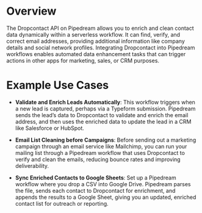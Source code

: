 # Overview

The Dropcontact API on Pipedream allows you to enrich and clean contact data dynamically within a serverless workflow. It can find, verify, and correct email addresses, providing additional information like company details and social network profiles. Integrating Dropcontact into Pipedream workflows enables automated data enhancement tasks that can trigger actions in other apps for marketing, sales, or CRM purposes.

# Example Use Cases

- **Validate and Enrich Leads Automatically**: This workflow triggers when a new lead is captured, perhaps via a Typeform submission. Pipedream sends the lead’s data to Dropcontact to validate and enrich the email address, and then uses the enriched data to update the lead in a CRM like Salesforce or HubSpot.

- **Email List Cleaning before Campaigns**: Before sending out a marketing campaign through an email service like Mailchimp, you can run your mailing list through a Pipedream workflow that uses Dropcontact to verify and clean the emails, reducing bounce rates and improving deliverability.

- **Sync Enriched Contacts to Google Sheets**: Set up a Pipedream workflow where you drop a CSV into Google Drive. Pipedream parses the file, sends each contact to Dropcontact for enrichment, and appends the results to a Google Sheet, giving you an updated, enriched contact list for outreach or reporting.

